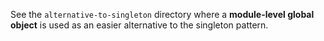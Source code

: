 See the `alternative-to-singleton` directory where a **module-level global object** 
is used as an easier alternative to the singleton pattern.